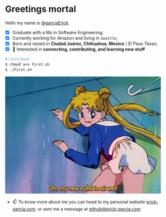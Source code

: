 # Greetings mortal

Hello my name is [@garciaErick](https://github.com/garciaErick).

* [x] Graduate with a Ms in Software Engineering;
* [x] Currently working for Amazon and living in `Seattle`;
* [x] Born and raised in **Ciudad Juárez, Chihuahua, Mexico** / El Paso Texas;
* [x] 👀 Interested in **connecting, contributing, and learning new stuff**
```sh
#!/bin/bash
$ chmod a+x First.sh
$ ./First.sh
```

![Alt txt](sailor_wet.png "hello")

- 📫 To know more about me you can head to my personal website [erick-garcia.com](https://erick-garcia.com/), or sent me a message at github@erick-garcia.com
